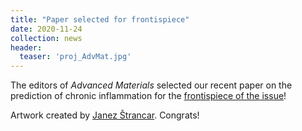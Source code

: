 ```yaml
---
title: "Paper selected for frontispiece"
date: 2020-11-24
collection: news
header:
  teaser: 'proj_AdvMat.jpg'
---
```


The editors of *Advanced Materials* selected our recent paper on the prediction of chronic inflammation for the [frontispiece of the issue](https://onlinelibrary.wiley.com/doi/abs/10.1002/adma.202070353)! 

Artwork created by [Janez Štrancar](/team/StrancarJanez/). Congrats!
